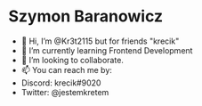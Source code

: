 # Szymon Baranowicz 
- 👋 Hi, I’m @Kr3t2115 but for friends "krecik"
- 🌱 I’m currently learning Frontend Development
- 💞️ I’m looking to collaborate.
- 📫 You can reach me by:
 - Discord: krecik#9020
 - Twitter: @jestemkretem

<!---
Kr3t2115/Kr3t2115 is a ✨ special ✨ repository because its `README.md` (this file) appears on your GitHub profile.
You can click the Preview link to take a look at your changes.
--->
